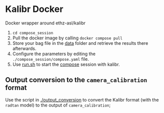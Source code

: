 # Kalibr Docker

Docker wrapper around ethz-asl/kalibr

1. `cd compose_session`
2. Pull the docker image by calling `docker compose pull`
3. Store your bag file in the [data](./compose_session/data) folder and retrieve the results there afterwards.
4. Configure the parameters by editing the `./compose_session/compose.yaml` file.
5. Use [run.sh](./compose_session/run.sh) to start the [compose](./compose_session/compose.yaml) session with kalibr.

## Output conversion to the `camera_calibration` format

Use the script in [./output_conversion](./output_conversion) to convert the Kalibr format (with the `radtan` model) to the output of `camera_calibration`;
